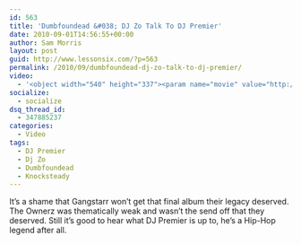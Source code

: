 ```yaml
---
id: 563
title: 'Dumbfoundead &#038; DJ Zo Talk To DJ Premier'
date: 2010-09-01T14:56:55+00:00
author: Sam Morris
layout: post
guid: http://www.lessonsix.com/?p=563
permalink: /2010/09/dumbfoundead-dj-zo-talk-to-dj-premier/
video:
  - '<object width="540" height="337"><param name="movie" value="http://www.youtube.com/v/x2L2ZuS1JZE?fs=1&hl=en_GB"></param><param name="allowFullScreen" value="true"></param><param name="allowscriptaccess" value="always"></param><embed src="http://www.youtube.com/v/x2L2ZuS1JZE?fs=1&hl=en_GB" type="application/x-shockwave-flash" width="540" height="337" allowscriptaccess="always" allowfullscreen="true"></embed></object>'
socialize:
  - socialize
dsq_thread_id:
  - 347885237
categories:
  - Video
tags:
  - DJ Premier
  - Dj Zo
  - Dumbfoundead
  - Knocksteady
---
```

It&#8217;s a shame that Gangstarr won&#8217;t get that final album their legacy deserved. The Ownerz was thematically weak and wasn&#8217;t the send off that they deserved. Still it&#8217;s good to hear what DJ Premier is up to, he&#8217;s a Hip-Hop legend after all.